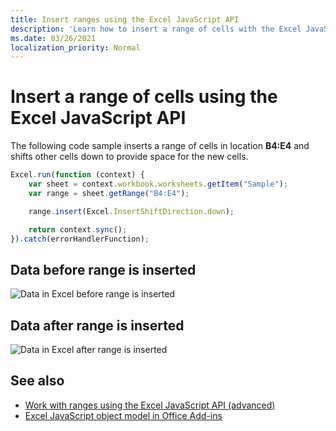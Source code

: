 ```yaml
---
title: Insert ranges using the Excel JavaScript API
description: 'Learn how to insert a range of cells with the Excel JavaScript API.'
ms.date: 03/26/2021
localization_priority: Normal
---
```


# Insert a range of cells using the Excel JavaScript API

The following code sample inserts a range of cells in location **B4:E4** and shifts other cells down to provide space for the new cells.

```js
Excel.run(function (context) {
    var sheet = context.workbook.worksheets.getItem("Sample");
    var range = sheet.getRange("B4:E4");

    range.insert(Excel.InsertShiftDirection.down);

    return context.sync();
}).catch(errorHandlerFunction);
```

## Data before range is inserted

![Data in Excel before range is inserted](../images/excel-ranges-start.png)

## Data after range is inserted

![Data in Excel after range is inserted](../images/excel-ranges-after-insert.png)


## See also

- [Work with ranges using the Excel JavaScript API (advanced)](excel-add-ins-ranges-advanced.md)
- [Excel JavaScript object model in Office Add-ins](excel-add-ins-core-concepts.md)
